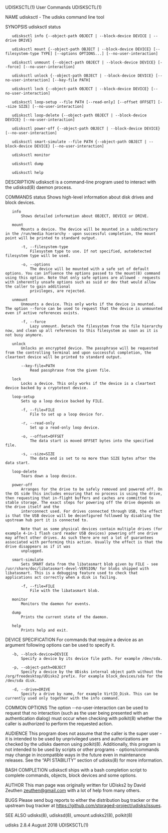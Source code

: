 UDISKSCTL(1)                                                                                                                                         User Commands                                                                                                                                         UDISKSCTL(1)

NAME
       udisksctl - The udisks command line tool

SYNOPSIS
       udisksctl status

       udisksctl info {--object-path OBJECT | --block-device DEVICE | --drive DRIVE}

       udisksctl mount {--object-path OBJECT | --block-device DEVICE} [--filesystem-type TYPE] [--options OPTIONS...] [--no-user-interaction]

       udisksctl unmount {--object-path OBJECT | --block-device DEVICE} [--force] [--no-user-interaction]

       udisksctl unlock {--object-path OBJECT | --block-device DEVICE} [--no-user-interaction] [--key-file PATH]

       udisksctl lock {--object-path OBJECT | --block-device DEVICE} [--no-user-interaction]

       udisksctl loop-setup --file PATH [--read-only] [--offset OFFSET] [--size SIZE] [--no-user-interaction]

       udisksctl loop-delete {--object-path OBJECT | --block-device DEVICE} [--no-user-interaction]

       udisksctl power-off {--object-path OBJECT | --block-device DEVICE} [--no-user-interaction]

       udisksctl smart-simulate --file PATH {--object-path OBJECT | --block-device DEVICE} [--no-user-interaction]

       udisksctl monitor

       udisksctl dump

       udisksctl help

DESCRIPTION
       udisksctl is a command-line program used to interact with the udisksd(8) daemon process.

COMMANDS
       status
           Shows high-level information about disk drives and block devices.

       info
           Shows detailed information about OBJECT, DEVICE or DRIVE.

       mount
           Mounts a device. The device will be mounted in a subdirectory in the /run/media hierarchy - upon successful completion, the mount point will be printed to standard output.

           -t, --filesystem-type
               Filesystem type to use. If not specified, autodetected filesystem type will be used.

           -o, --options
               The device will be mounted with a safe set of default options. You can influence the options passed to the mount(8) command using this option. Note that only safe options are allowed - requests with inherently unsafe options such as suid or dev that would allow the caller to gain additional
               privileges, are rejected.

       unmount
           Unmounts a device. This only works if the device is mounted. The option --force can be used to request that the device is unmounted even if active references exists.

           -f, --force
               Lazy unmount. Detach the filesystem from the file hierarchy now, and clean up all references to this filesystem as soon as it is not busy anymore.

       unlock
           Unlocks an encrypted device. The passphrase will be requested from the controlling terminal and upon successful completion, the cleartext device will be printed to standard output.

           --key-file=PATH
               Read passphrase from the given file.

       lock
           Locks a device. This only works if the device is a cleartext device backed by a cryptotext device.

       loop-setup
           Sets up a loop device backed by FILE.

           -f, --file=FILE
               File to set up a loop device for.

           -r, --read-only
               Set up a read-only loop device.

           -o, --offset=OFFSET
               The data start is moved OFFSET bytes into the specified file.

           -s, --size=SIZE
               The data end is set to no more than SIZE bytes after the data start.

       loop-delete
           Tears down a loop device.

       power-off
           Arranges for the drive to be safely removed and powered off. On the OS side this includes ensuring that no process is using the drive, then requesting that in-flight buffers and caches are committed to stable storage. The exact steps for powering off the drive depends on the drive itself and the
           interconnect used. For drives connected through USB, the effect is that the USB device will be deconfigured followed by disabling the upstream hub port it is connected to.

           Note that as some physical devices contain multiple drives (for example 4-in-1 flash card reader USB devices) powering off one drive may affect other drives. As such there are not a lot of guarantees associated with performing this action. Usually the effect is that the drive disappears as if it was
           unplugged.

       smart-simulate
           Sets SMART data from the libatasmart blob given by FILE - see /usr/share/doc/libatasmart-devel-VERSION/ for blobs shipped with libatasmart. This is a debugging feature used to check that applications act correctly when a disk is failing.

           -f, --file=FILE
               File with the libatasmart blob.

       monitor
           Monitors the daemon for events.

       dump
           Prints the current state of the daemon.

       help
           Prints help and exit.

DEVICE SPECIFICATION
       For commands that require a device as an argument following options can be used to specify it.

       -b, --block-device=DEVICE
           Specify a device by its device file path. For example /dev/sda.

       -p, --object-path=OBJECT
           Specify a device by the UDisks internal object path without the /org/freedesktop/UDisks2 prefix. For example block_devices/sda for the /dev/sda disk.

       -d, --drive=DRIVE
           Specify a drive by name, for example VirtIO_Disk. This can be currently used only together with the info command.

COMMON OPTIONS
       The option --no-user-interaction can be used to request that no interaction (such as the user being presented with an authentication dialog) must occur when checking with polkit(8) whether the caller is authorized to perform the requested action.

AUDIENCE
       This program does not assume that the caller is the super user - it is intended to be used by unprivileged users and authorizations are checked by the udisks daemon using polkit(8). Additionally, this program is not intended to be used by scripts or other programs - options/commands may change in
       incompatible ways in the future even in maintenance releases. See the “API STABILITY” section of udisks(8) for more information.

BASH COMPLETION
       udisksctl ships with a bash completion script to complete commands, objects, block devices and some options.

AUTHOR
       This man page was originally written for UDisks2 by David Zeuthen <zeuthen@gmail.com> with a lot of help from many others.

BUGS
       Please send bug reports to either the distribution bug tracker or the upstream bug tracker at https://github.com/storaged-project/udisks/issues.

SEE ALSO
       udisks(8), udisksd(8), umount.udisks2(8), polkit(8)

udisks 2.8.4                                                                                                                                          August 2018                                                                                                                                          UDISKSCTL(1)
